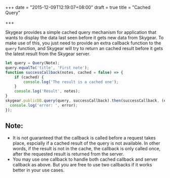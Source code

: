 +++
date = "2015-12-09T12:19:07+08:00"
draft = true
title = "Cached Query"

+++

Skygear provides a simple cached query mechanism for application that wants to
display the data last seen before it gets new data from Skygear. To make use
of this, you just need
to provide an extra callback function to the `query` function, and Skygear will try
to return an cached result before it gets the latest result from the
Skygear server.

``` javascript
let query = Query(Note);
query.equalTo('title', 'First note');
function successCallback(notes, cached = false) => {
    if (cached) {
        console.log('The result is a cached one');
    }
    console.log('Result', notes);
}
skygear.publicDB.query(query, successCallback).then(successCallback, (error) => {
  console.log('error: ', error);
});
```

## Note:

- It is not guaranteed that the callback is called before a request takes
  place, espcially if a cached result of the query is not available.
  In other words, if the result is not in the cache, the callback is only
  called once, after the requested result is returned from the server.
- You may use one callback to handle both cached callback and server
  callback as above. But you are free to use two callbacks if it works
  better in your use cases.
